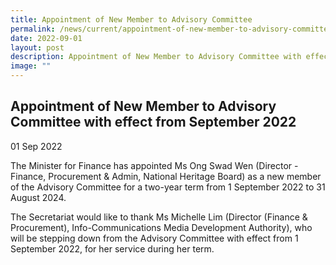 ```yaml
---
title: Appointment of New Member to Advisory Committee
permalink: /news/current/appointment-of-new-member-to-advisory-committee-with-effect-from-september-2022/
date: 2022-09-01
layout: post
description: Appointment of New Member to Advisory Committee with effect from September 2022
image: ""
---
```

Appointment of New Member to Advisory Committee with effect from September 2022
-------------------------------------------------------------------------------

01 Sep 2022

The Minister for Finance has appointed Ms Ong Swad Wen (Director - Finance, Procurement & Admin, National Heritage Board) as a new member of the Advisory Committee for a two-year term from 1 September 2022 to 31 August 2024.

The Secretariat would like to thank Ms Michelle Lim (Director (Finance & Procurement), Info-Communications Media Development Authority), who will be stepping down from the Advisory Committee with effect from 1 September 2022, for her service during her term.